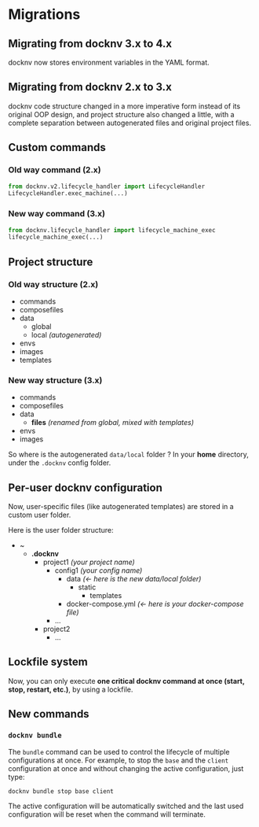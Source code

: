 # Migrations

## Migrating from docknv 3.x to 4.x

docknv now stores environment variables in the YAML format.

## Migrating from docknv 2.x to 3.x

docknv code structure changed in a more imperative form instead of its original OOP design, and project structure also changed a little, with a complete separation between autogenerated files and original project files.

## Custom commands

### Old way command (2.x)

```python
from docknv.v2.lifecycle_handler import LifecycleHandler
LifecycleHandler.exec_machine(...)
```

### New way command (3.x)

```python
from docknv.lifecycle_handler import lifecycle_machine_exec
lifecycle_machine_exec(...)
```

## Project structure

### Old way structure (2.x)

- commands
- composefiles
- data
  - global
  - local *(autogenerated)*
- envs
- images
- templates

### New way structure (3.x)

- commands
- composefiles
- data
  - **files** *(renamed from global, mixed with templates)*
- envs
- images

So where is the autogenerated `data/local` folder ?
In your **home** directory, under the `.docknv` config folder.

## Per-user docknv configuration

Now, user-specific files (like autogenerated templates) are stored in a custom user folder.

Here is the user folder structure:

- ~
  - **.docknv**
    - project1 *(your project name)*
      - config1 *(your config name)*
        - data *(<- here is the new data/local folder)*
          - static
            - templates
        - docker-compose.yml *(<- here is your docker-compose file)*
      - ...
    - project2
      - ...

## Lockfile system

Now, you can only execute **one critical docknv command at once (start, stop, restart, etc.)**, by using a lockfile.

## New commands

### `docknv bundle`

The `bundle` command can be used to control the lifecycle of multiple configurations at once.
For example, to stop the `base` and the `client` configuration at once and without changing the active configuration, just type:

```bash
docknv bundle stop base client
```

The active configuration will be automatically switched and the last used configuration will be reset when the command will terminate.
